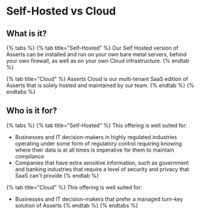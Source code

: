 # Self-Hosted vs Cloud

## What is it?

{% tabs %}
{% tab title="Self-Hosted" %}
Our Self Hosted version of Asserts can be installed and run on your own bare metal servers, behind your own firewall, as well as on your own Cloud infrastructure.
{% endtab %}

{% tab title="Cloud" %}
Asserts Cloud is our multi-tenant SaaS edition of Asserts that is solely hosted and maintained by our team.&#x20;
{% endtab %}
{% endtabs %}



## Who is it for?

{% tabs %}
{% tab title="Self-Hosted" %}
This offering is well suited for:&#x20;

* Businesses and IT decision-makers in highly regulated industries operating under some form of regulatory control requiring knowing where their data is at all times is imperative for them to maintain compliance
* Companies that have extra sensitive information, such as government and banking industries that require a level of security and privacy that SaaS can't provide
{% endtab %}

{% tab title="Cloud" %}
This offering is well suited for:&#x20;

* Businesses and IT decision-makers that prefer a managed turn-key solution of Asserts
{% endtab %}
{% endtabs %}







####

